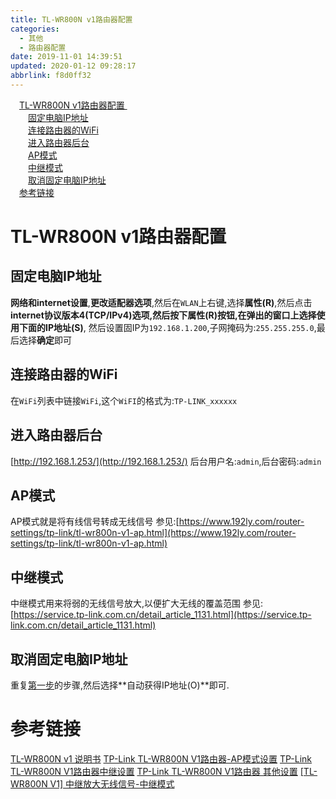 ```yaml
---
title: TL-WR800N v1路由器配置
categories: 
  - 其他
  - 路由器配置
date: 2019-11-01 14:39:51
updated: 2020-01-12 09:28:17
abbrlink: f8d0ff32
---
```

<div id='my_toc'><a href="/blog/f8d0ff32/#TL-WR800N-v1路由器配置" class="header_1">TL-WR800N v1路由器配置 </a>&nbsp;<br><a href="/blog/f8d0ff32/#固定电脑IP地址" class="header_2">固定电脑IP地址</a>&nbsp;<br><a href="/blog/f8d0ff32/#连接路由器的WiFi" class="header_2">连接路由器的WiFi</a>&nbsp;<br><a href="/blog/f8d0ff32/#进入路由器后台" class="header_2">进入路由器后台</a>&nbsp;<br><a href="/blog/f8d0ff32/#AP模式" class="header_2">AP模式</a>&nbsp;<br><a href="/blog/f8d0ff32/#中继模式" class="header_2">中继模式</a>&nbsp;<br><a href="/blog/f8d0ff32/#取消固定电脑IP地址" class="header_2">取消固定电脑IP地址</a>&nbsp;<br><a href="/blog/f8d0ff32/#参考链接" class="header_1">参考链接</a>&nbsp;<br></div>
<style>.header_1{margin-left: 1em;}.header_2{margin-left: 2em;}.header_3{margin-left: 3em;}.header_4{margin-left: 4em;}.header_5{margin-left: 5em;}.header_6{margin-left: 6em;}</style>
<!--more-->
<script>if (navigator.platform.search('arm')==-1){document.getElementById('my_toc').style.display = 'none';}var e,p = document.getElementsByTagName('p');while (p.length>0) {e = p[0];e.parentElement.removeChild(e);}</script>

<!--end-->
# TL-WR800N v1路由器配置 
## 固定电脑IP地址
**网络和internet设置**,**更改适配器选项**,然后在`WLAN`上右键,选择**属性(R)**,然后点击**internet协议版本4(TCP/IPv4)**选项,然后按下**属性(R)**按钮,在弹出的窗口上选择**使用下面的IP地址(S)**,
然后设置固IP为`192.168.1.200`,子网掩码为:`255.255.255.0`,最后选择**确定**即可

## 连接路由器的WiFi
在`WiFi`列表中链接`WiFi`,这个`WiFI`的格式为:`TP-LINK_xxxxxx`
## 进入路由器后台
[http://192.168.1.253/](http://192.168.1.253/)
后台用户名:`admin`,后台密码:`admin`

## AP模式
AP模式就是将有线信号转成无线信号
参见:[https://www.192ly.com/router-settings/tp-link/tl-wr800n-v1-ap.html](https://www.192ly.com/router-settings/tp-link/tl-wr800n-v1-ap.html)
## 中继模式
中继模式用来将弱的无线信号放大,以便扩大无线的覆盖范围
参见:[https://service.tp-link.com.cn/detail_article_1131.html](https://service.tp-link.com.cn/detail_article_1131.html)

## 取消固定电脑IP地址
重复[第一步](固定电脑IP地址)的步骤,然后选择**自动获得IP地址(O)**即可.

# 参考链接
[TL-WR800N v1 说明书](https://service.tp-link.com.cn/detail_download_621.html)
[TP-Link TL-WR800N V1路由器-AP模式设置](https://www.192ly.com/router-settings/tp-link/tl-wr800n-v1-ap.html)
[TP-Link TL-WR800N V1路由器中继设置](https://www.192ly.com/router-settings/tp-link/tl-wr800n-v1-repeater.html)
[TP-Link TL-WR800N V1路由器 其他设置](https://www.192ly.com/?s=TP-Link+TL-WR800N+V1%E8%B7%AF%E7%94%B1%E5%99%A8)
[[TL-WR800N V1] 中继放大无线信号-中继模式](https://service.tp-link.com.cn/detail_article_1131.html)
